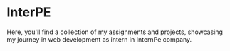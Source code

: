 # InterPE
Here, you'll find a collection of my assignments and projects, showcasing my journey in web development as intern in InternPe company.
